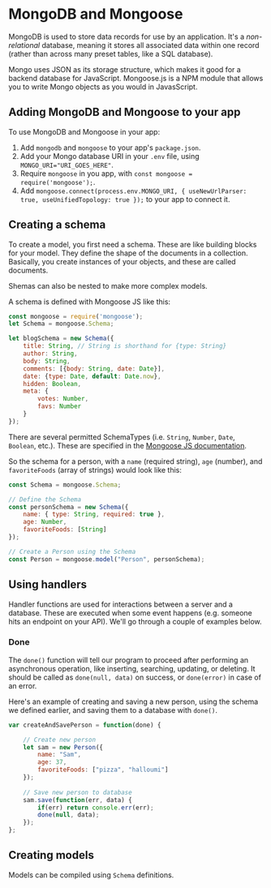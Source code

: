 # MongoDB and Mongoose

MongoDB is used to store data records for use by an application. It's a *non-relational* database, meaning it stores all associated data within one record (rather than across many preset tables, like a SQL database).

Mongo uses JSON as its storage structure, which makes it good for a backend database for JavaScript. Mongoose.js is a NPM module that allows you to write Mongo objects as you would in JavasScript.

## Adding MongoDB and Mongoose to your app

To use MongoDB and Mongoose in your app:

1. Add `mongodb` and `mongoose` to your app's `package.json`.
2. Add your Mongo database URI in your `.env` file, using `MONGO_URI="URI_GOES_HERE"`.
3. Require `mongoose` in you app, with `const mongoose = require('mongoose');`.
4. Add `mongoose.connect(process.env.MONGO_URI, { useNewUrlParser: true, useUnifiedTopology: true });` to your app to connect it.

## Creating a schema

To create a model, you first need a schema. These are like building blocks for your model. They define the shape of the documents in a collection. Basically, you create instances of your objects, and these are called documents.

Shemas can also be nested to make more complex models.

A schema is defined with Mongoose JS like this:

```js
const mongoose = require('mongoose');
let Schema = mongoose.Schema;

let blogSchema = new Schema({
    title: String, // String is shorthand for {type: String}
    author: String,
    body: String,
    comments: [{body: String, date: Date}],
    date: {type: Date, default: Date.now},
    hidden: Boolean,
    meta: {
        votes: Number,
        favs: Number
    }
});
```

There are several permitted SchemaTypes (i.e. `String`, `Number`, `Date`, `Boolean`, etc.). These are specified in the [Mongoose JS documentation](https://mongoosejs.com/docs/guide.html).

So the schema for a person, with a `name` (required string), `age` (number), and `favoriteFoods` (array of strings) would look like this:

```js
const Schema = mongoose.Schema;

// Define the Schema
const personSchema = new Schema({
    name: { type: String, required: true },
    age: Number,
    favoriteFoods: [String]
});

// Create a Person using the Schema
const Person = mongoose.model("Person", personSchema);
```

## Using handlers

Handler functions are used for interactions between a server and a database. These are executed when some event happens (e.g. someone hits an endpoint on your API). We'll go through a couple of examples below.

### Done

The `done()` function will tell our program to proceed after performing an asynchronous operation, like inserting, searching, updating, or deleting. It should be called as `done(null, data)` on success, or `done(error)` in case of an error.

Here's an example of creating and saving a new person, using the schema we defined earlier, and saving them to a database with `done()`.

```js
var createAndSavePerson = function(done) {

    // Create new person
    let sam = new Person({
        name: "Sam",
        age: 37,
        favoriteFoods: ["pizza", "halloumi"]
    });
  
    // Save new person to database
    sam.save(function(err, data) {
        if(err) return console.err(err);
        done(null, data);
    });
};
```

## Creating models

Models can be compiled using `Schema` definitions.
